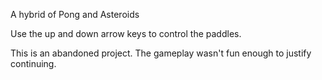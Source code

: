 A hybrid of Pong and Asteroids

Use the up and down arrow keys to control the paddles.

This is an abandoned project.
The gameplay wasn't fun enough to justify continuing.
